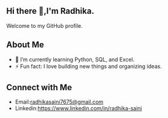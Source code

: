 ## Hi there 👋,I'm Radhika.

Welcome to my GitHub profile.

## About Me
- 🌱 I’m currently learning Python, SQL, and Excel.
- ⚡ Fun fact: I love building new things and organizing ideas. 

## Connect with Me
- Email:radhikasaini7675@gmail.com
- Linkedin:https://www.linkedin.com/in/radhika-saini
<!--
**Radhika4647/Radhika4647** is a ✨ _special_ ✨ repository because its `README.md` (this file) appears on your GitHub profile.

Here are some ideas to get you started:

- 🔭 I’m currently working on ...
- 🌱 I’m currently learning ...
- 👯 I’m looking to collaborate on ...
- 🤔 I’m looking for help with ...
- 💬 Ask me about ...
- 📫 How to reach me: ...
- 😄 Pronouns: ...
- ⚡ Fun fact: ...
-->
